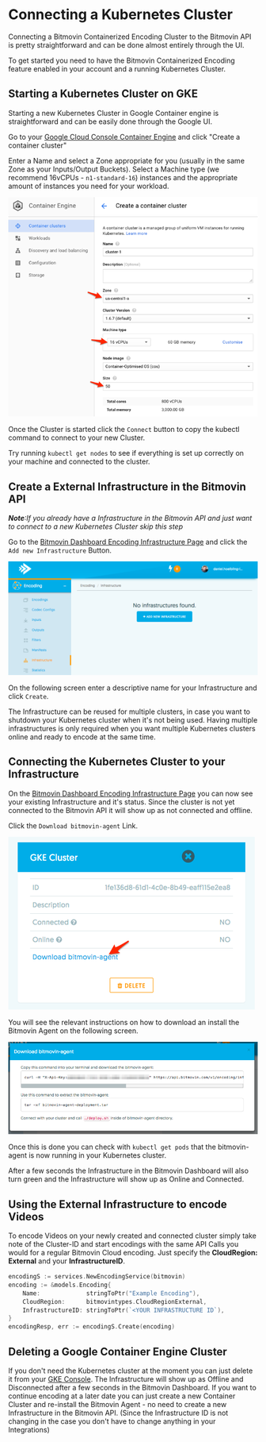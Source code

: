 # Connecting a Kubernetes Cluster

Connecting a Bitmovin Containerized Encoding Cluster to the Bitmovin API is pretty straightforward and can be done almost entirely through the UI.

To get started you need to have the Bitmovin Containerized Encoding feature enabled in your account and a running Kubernetes Cluster.

## Starting a Kubernetes Cluster on GKE

Starting a new Kubernetes Cluster in Google Container engine is straightforward and can be easily done through the Google UI.

Go to your [Google Cloud Console Container Engine](https://console.cloud.google.com/kubernetes/list) and click "Create a container cluster"

Enter a Name and select a Zone appropriate for you (usually in the same Zone as your Inputs/Output Buckets). Select a Machine type (we recommend 16vCPUs - `n1-standard-16`) instances and the appropriate amount of instances you need for your workload.

![Create GKE Cluster](images/gke-setup.png)

Once the Cluster is started click the `Connect` button to copy the kubectl command to connect to your new Cluster.

Try running `kubectl get nodes` to see if everything is set up correctly on your machine and connected to the cluster.

## Create a External Infrastructure in the Bitmovin API

*__Note__:If you already have a Infrastructure in the Bitmovin API and just want to connect to a new Kubernetes Cluster skip this step*

Go to the [Bitmovin Dashboard Encoding Infrastructure Page](https://dashboard.bitmovin.com/encoding/infrastructure) and click the `Add new Infrastructure` Button.

![Add Infrastructure](images/add-infrastructure.png)

On the following screen enter a descriptive name for your Infrastructure and click `Create`.

The Infrastructure can be reused for multiple clusters, in case you want to shutdown your Kubernetes cluster when it's not being used. Having multiple infrastructures is only required when you want multiple Kubernetes clusters online and ready to encode at the same time.

## Connecting the Kubernetes Cluster to your Infrastructure

On the [Bitmovin Dashboard Encoding Infrastructure Page](https://dashboard.bitmovin.com/encoding/infrastructure) you can now see your existing Infrastructure and it's status. Since the cluster is not yet connected to the Bitmovin API it will show up as not connected and offline.

Click the `Download bitmovin-agent` Link.

![Download Bitmovin Agent](images/infrastructure-bitmovin-agent.png)

You will see the relevant instructions on how to download an install the Bitmovin Agent on the following screen.

![Download Instructions](images/download-agent.png)

Once this is done you can check with `kubectl get pods` that the bitmovin-agent is now running in your Kubernetes cluster.

After a few seconds the Infrastructure in the Bitmovin Dashboard will also turn green and the Infrastructure will show up as Online and Connected.

## Using the External Infrastructure to encode Videos

To encode Videos on your newly created and connected cluster simply take note of the Cluster-ID and start encodings with the same API Calls you would for a regular Bitmovin Cloud encoding. Just specify the **CloudRegion: External** and your **InfrastructureID**.

```go
encodingS := services.NewEncodingService(bitmovin)
encoding := &models.Encoding{
	Name:             stringToPtr("Example Encoding"),
	CloudRegion:      bitmovintypes.CloudRegionExternal,
	InfrastructureID: stringToPtr(`<YOUR INFRASTRUCTURE ID`),
}
encodingResp, err := encodingS.Create(encoding)
```

## Deleting a Google Container Engine Cluster

If you don't need the Kubernetes cluster at the moment you can just delete it from your [GKE Console](https://console.cloud.google.com/kubernetes/list). The Infrastructure will show up as Offline and Disconnected after a few seconds in the Bitmovin Dashboard. If you want to continue encoding at a later date you can just create a new Container Cluster and re-install the Bitmovin Agent - no need to create a new Infrastructure in the Bitmovin API.
(Since the Infrastructure ID is not changing in the case you don't have to change anything in your Integrations)